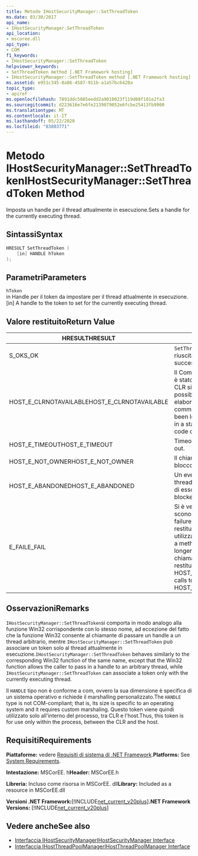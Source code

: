 ```yaml
---
title: Metodo IHostSecurityManager::SetThreadToken
ms.date: 03/30/2017
api_name:
- IHostSecurityManager.SetThreadToken
api_location:
- mscoree.dll
api_type:
- COM
f1_keywords:
- IHostSecurityManager::SetThreadToken
helpviewer_keywords:
- SetThreadToken method [.NET Framework hosting]
- IHostSecurityManager::SetThreadToken method [.NET Framework hosting]
ms.assetid: e951c345-8a86-4587-911b-a1a57bc6428a
topic_type:
- apiref
ms.openlocfilehash: 7891ddc5085eedd2a9010023f119d08f101e2fa3
ms.sourcegitcommit: d223616e7e6fe2139079052e6fcbe25413fb9900
ms.translationtype: MT
ms.contentlocale: it-IT
ms.lasthandoff: 05/22/2020
ms.locfileid: "83803771"
---
```

# <a name="ihostsecuritymanagersetthreadtoken-method"></a><span data-ttu-id="cd61b-102">Metodo IHostSecurityManager::SetThreadToken</span><span class="sxs-lookup"><span data-stu-id="cd61b-102">IHostSecurityManager::SetThreadToken Method</span></span>
<span data-ttu-id="cd61b-103">Imposta un handle per il thread attualmente in esecuzione.</span><span class="sxs-lookup"><span data-stu-id="cd61b-103">Sets a handle for the currently executing thread.</span></span>  
  
## <a name="syntax"></a><span data-ttu-id="cd61b-104">Sintassi</span><span class="sxs-lookup"><span data-stu-id="cd61b-104">Syntax</span></span>  
  
```cpp  
HRESULT SetThreadToken (  
    [in] HANDLE hToken  
);  
```  
  
## <a name="parameters"></a><span data-ttu-id="cd61b-105">Parametri</span><span class="sxs-lookup"><span data-stu-id="cd61b-105">Parameters</span></span>  
 `hToken`  
 <span data-ttu-id="cd61b-106">in Handle per il token da impostare per il thread attualmente in esecuzione.</span><span class="sxs-lookup"><span data-stu-id="cd61b-106">[in] A handle to the token to set for the currently executing thread.</span></span>  
  
## <a name="return-value"></a><span data-ttu-id="cd61b-107">Valore restituito</span><span class="sxs-lookup"><span data-stu-id="cd61b-107">Return Value</span></span>  
  
|<span data-ttu-id="cd61b-108">HRESULT</span><span class="sxs-lookup"><span data-stu-id="cd61b-108">HRESULT</span></span>|<span data-ttu-id="cd61b-109">Descrizione</span><span class="sxs-lookup"><span data-stu-id="cd61b-109">Description</span></span>|  
|-------------|-----------------|  
|<span data-ttu-id="cd61b-110">S_OK</span><span class="sxs-lookup"><span data-stu-id="cd61b-110">S_OK</span></span>|<span data-ttu-id="cd61b-111">`SetThreadToken`la restituzione è riuscita.</span><span class="sxs-lookup"><span data-stu-id="cd61b-111">`SetThreadToken` returned successfully.</span></span>|  
|<span data-ttu-id="cd61b-112">HOST_E_CLRNOTAVAILABLE</span><span class="sxs-lookup"><span data-stu-id="cd61b-112">HOST_E_CLRNOTAVAILABLE</span></span>|<span data-ttu-id="cd61b-113">Il Common Language Runtime (CLR) non è stato caricato in un processo oppure CLR si trova in uno stato in cui non è possibile eseguire codice gestito o elaborare la chiamata correttamente.</span><span class="sxs-lookup"><span data-stu-id="cd61b-113">The common language runtime (CLR) has not been loaded into a process, or the CLR is in a state in which it cannot run managed code or process the call successfully.</span></span>|  
|<span data-ttu-id="cd61b-114">HOST_E_TIMEOUT</span><span class="sxs-lookup"><span data-stu-id="cd61b-114">HOST_E_TIMEOUT</span></span>|<span data-ttu-id="cd61b-115">Timeout della chiamata.</span><span class="sxs-lookup"><span data-stu-id="cd61b-115">The call timed out.</span></span>|  
|<span data-ttu-id="cd61b-116">HOST_E_NOT_OWNER</span><span class="sxs-lookup"><span data-stu-id="cd61b-116">HOST_E_NOT_OWNER</span></span>|<span data-ttu-id="cd61b-117">Il chiamante non è il proprietario del blocco.</span><span class="sxs-lookup"><span data-stu-id="cd61b-117">The caller does not own the lock.</span></span>|  
|<span data-ttu-id="cd61b-118">HOST_E_ABANDONED</span><span class="sxs-lookup"><span data-stu-id="cd61b-118">HOST_E_ABANDONED</span></span>|<span data-ttu-id="cd61b-119">Un evento è stato annullato mentre un thread bloccato o Fiber era in attesa su di esso.</span><span class="sxs-lookup"><span data-stu-id="cd61b-119">An event was canceled while a blocked thread or fiber was waiting on it.</span></span>|  
|<span data-ttu-id="cd61b-120">E_FAIL</span><span class="sxs-lookup"><span data-stu-id="cd61b-120">E_FAIL</span></span>|<span data-ttu-id="cd61b-121">Si è verificato un errore irreversibile sconosciuto.</span><span class="sxs-lookup"><span data-stu-id="cd61b-121">An unknown catastrophic failure occurred.</span></span> <span data-ttu-id="cd61b-122">Quando un metodo restituisce E_FAIL, CLR non è più utilizzabile all'interno del processo.</span><span class="sxs-lookup"><span data-stu-id="cd61b-122">When a method returns E_FAIL, the CLR is no longer usable within the process.</span></span> <span data-ttu-id="cd61b-123">Le chiamate successive ai metodi di hosting restituiscono HOST_E_CLRNOTAVAILABLE.</span><span class="sxs-lookup"><span data-stu-id="cd61b-123">Subsequent calls to hosting methods return HOST_E_CLRNOTAVAILABLE.</span></span>|  
  
## <a name="remarks"></a><span data-ttu-id="cd61b-124">Osservazioni</span><span class="sxs-lookup"><span data-stu-id="cd61b-124">Remarks</span></span>  
 <span data-ttu-id="cd61b-125">`IHostSecurityManager::SetThreadToken`si comporta in modo analogo alla funzione Win32 corrispondente con lo stesso nome, ad eccezione del fatto che la funzione Win32 consente al chiamante di passare un handle a un thread arbitrario, mentre `IHostSecurityManager::SetThreadToken` può associare un token solo al thread attualmente in esecuzione.</span><span class="sxs-lookup"><span data-stu-id="cd61b-125">`IHostSecurityManager::SetThreadToken` behaves similarly to the corresponding Win32 function of the same name, except that the Win32 function allows the caller to pass in a handle to an arbitrary thread, while `IHostSecurityManager::SetThreadToken` can associate a token only with the currently executing thread.</span></span>  
  
 <span data-ttu-id="cd61b-126">Il `HANDLE` tipo non è conforme a com, ovvero la sua dimensione è specifica di un sistema operativo e richiede il marshalling personalizzato.</span><span class="sxs-lookup"><span data-stu-id="cd61b-126">The `HANDLE` type is not COM-compliant; that is, its size is specific to an operating system and it requires custom marshaling.</span></span> <span data-ttu-id="cd61b-127">Questo token viene quindi utilizzato solo all'interno del processo, tra CLR e l'host.</span><span class="sxs-lookup"><span data-stu-id="cd61b-127">Thus, this token is for use only within the process, between the CLR and the host.</span></span>  
  
## <a name="requirements"></a><span data-ttu-id="cd61b-128">Requisiti</span><span class="sxs-lookup"><span data-stu-id="cd61b-128">Requirements</span></span>  
 <span data-ttu-id="cd61b-129">**Piattaforme:** vedere [Requisiti di sistema di .NET Framework](../../get-started/system-requirements.md).</span><span class="sxs-lookup"><span data-stu-id="cd61b-129">**Platforms:** See [System Requirements](../../get-started/system-requirements.md).</span></span>  
  
 <span data-ttu-id="cd61b-130">**Intestazione:** MSCorEE. h</span><span class="sxs-lookup"><span data-stu-id="cd61b-130">**Header:** MSCorEE.h</span></span>  
  
 <span data-ttu-id="cd61b-131">**Libreria:** Incluso come risorsa in MSCorEE. dll</span><span class="sxs-lookup"><span data-stu-id="cd61b-131">**Library:** Included as a resource in MSCorEE.dll</span></span>  
  
 <span data-ttu-id="cd61b-132">**Versioni .NET Framework:**[!INCLUDE[net_current_v20plus](../../../../includes/net-current-v20plus-md.md)]</span><span class="sxs-lookup"><span data-stu-id="cd61b-132">**.NET Framework Versions:** [!INCLUDE[net_current_v20plus](../../../../includes/net-current-v20plus-md.md)]</span></span>  
  
## <a name="see-also"></a><span data-ttu-id="cd61b-133">Vedere anche</span><span class="sxs-lookup"><span data-stu-id="cd61b-133">See also</span></span>

- [<span data-ttu-id="cd61b-134">Interfaccia IHostSecurityManager</span><span class="sxs-lookup"><span data-stu-id="cd61b-134">IHostSecurityManager Interface</span></span>](ihostsecuritymanager-interface.md)
- [<span data-ttu-id="cd61b-135">Interfaccia IHostThreadPoolManager</span><span class="sxs-lookup"><span data-stu-id="cd61b-135">IHostThreadPoolManager Interface</span></span>](ihostthreadpoolmanager-interface.md)
